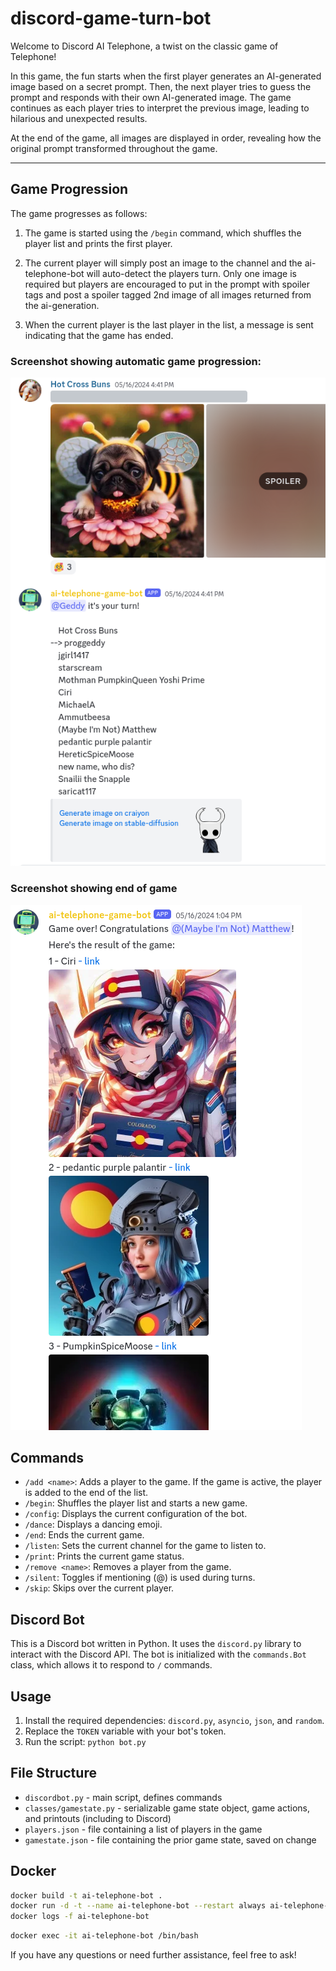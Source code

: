 # discord-game-turn-bot

Welcome to Discord AI Telephone, a twist on the classic game of Telephone!

In this game, the fun starts when the first player generates an AI-generated image based on a secret prompt. Then, the next player tries to guess the prompt and responds with their own AI-generated image. The game continues as each player tries to interpret the previous image, leading to hilarious and unexpected results.

At the end of the game, all images are displayed in order, revealing how the original prompt transformed throughout the game.

--- 

## Game Progression

The game progresses as follows:

1. The game is started using the `/begin` command, which shuffles the player list and prints the first player.

2. The current player will simply post an image to the channel and the ai-telephone-bot will auto-detect the players turn. Only one image is required but players are encouraged to put in the prompt with spoiler tags and post a spoiler tagged 2nd image of all images returned from the ai-generation.

3. When the current player is the last player in the list, a message is sent indicating that the game has ended.

### Screenshot showing automatic game progression:
![](.img/play1.png)

### Screenshot showing end of game
![](.img/play2.png)

## Commands

- `/add <name>`: Adds a player to the game. If the game is active, the player is added to the end of the list.
- `/begin`: Shuffles the player list and starts a new game.
- `/config`: Displays the current configuration of the bot.
- `/dance`: Displays a dancing emoji.
- `/end`: Ends the current game.
- `/listen`: Sets the current channel for the game to listen to.
- `/print`: Prints the current game status.
- `/remove <name>`: Removes a player from the game.
- `/silent`: Toggles if mentioning (@) is used during turns.
- `/skip`: Skips over the current player.

## Discord Bot

This is a Discord bot written in Python. It uses the `discord.py` library to interact with the Discord API. The bot is initialized with the `commands.Bot` class, which allows it to respond to `/` commands.

## Usage

1. Install the required dependencies: `discord.py`, `asyncio`, `json`, and `random`.
2. Replace the `TOKEN` variable with your bot's token.
3. Run the script: `python bot.py`

## File Structure

- `discordbot.py` - main script, defines commands
- `classes/gamestate.py` - serializable game state object, game actions, and printouts (including to Discord)
- `players.json` - file containing a list of players in the game
- `gamestate.json` - file containing the prior game state, saved on change

## Docker

```bash
docker build -t ai-telephone-bot .
docker run -d -t --name ai-telephone-bot --restart always ai-telephone-bot:latest
docker logs -f ai-telephone-bot
```

```bash
docker exec -it ai-telephone-bot /bin/bash
```

If you have any questions or need further assistance, feel free to ask!
